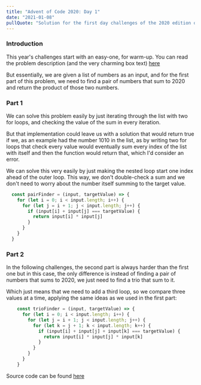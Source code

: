 ```yaml
--- 
title: "Advent of Code 2020: Day 1"
date: "2021-01-08"
pullQuote: "Solution for the first day challenges of the 2020 edition of Advent of Code!"
---
```


### Introduction 

This year's challenges start with an easy-one, for warm-up. You can read the problem description (and the very charming box text) [here](https://adventofcode.com/2020/day/1)

But essentially, we are given a list of numbers as an input, and for the first part of this problem, we need to find a pair of numbers that sum to 2020 and return the product of those two numbers.

### Part 1

We can solve this problem easily by just iterating through the list with two for loops, and checking the value of the sum in every iteration.

But that implementation could leave us with a solution that would return true if we, as an example had the number 1010 in the list, as by writing two for loops that check every value would eventually sum every index of the list with itself and then the function would return that, which I'd consider an error.

We can solve this very easily by just making the nested loop start one index ahead of the outer loop. This way, we don't double-check a sum and we don't need to worry about the number itself summing to the target value.


```javascript
  const pairFinder = (input, targetValue) => {
    for (let i = 0; i < input.length; i++) {
      for (let j = i + 1; j < input.length; j++) {
        if (input[i] + input[j] === targetValue) {
          return input[i] * input[j]
        }
      }
    }
  }
```

### Part 2

In the following challenges, the second part is always harder than the first one but in this case, the only difference is instead of finding a pair of numbers that sums to 2020, we just need to find a trio that sum to it.

Which just means that we need to add a third loop, so we compare three values at a time, applying the same ideas as we used in the first part:

```javascript
    const trioFinder = (input, targetValue) => {
      for (let i = 0; i < input.length; i++) {
        for (let j = i + 1; j < input.length; j++) {
          for (let k = j + 1; k < input.length; k++) {
            if (input[i] + input[j] + input[k] === targetValue) {
              return input[i] * input[j] * input[k]
            }
          }
        }
      }
    }
```


Source code can be found [here](https://github.com/bernardosequeir/advent-of-code-js) 



